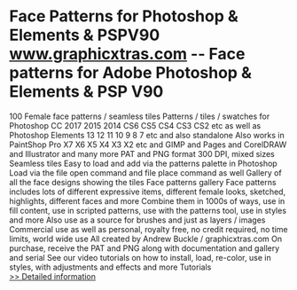 # Face Patterns for Photoshop & Elements & PSPV90<br />www.graphicxtras.com -- Face patterns for Adobe Photoshop & Elements & PSP V90

100 Female face patterns / seamless tiles
Patterns / tiles / swatches for Photoshop CC 2017 2015 2014 CS6 CS5 CS4 CS3 CS2 etc as well as Photoshop Elements 13 12 11 10 9 8 7 etc and also standalone
Also works in PaintShop Pro X7 X6 X5 X4 X3 X2 etc and GIMP and Pages and CorelDRAW and Illustrator and many more
PAT and PNG format
300 DPI, mixed sizes
Seamless tiles
Easy to load and add via the patterns palette in Photoshop
Load via the file open command and file place command as well
Gallery of all the face designs showing the tiles Face patterns gallery
Face patterns includes lots of different expressive items, different female looks, sketched, highlights, different faces and more
Combine them in 1000s of ways, use in fill content, use in scripted patterns, use with the patterns tool, use in styles and more
Also use as a source for brushes and just as layers / images
Commercial use as well as personal, royalty free, no credit required, no time limits, world wide use
All created by Andrew Buckle / graphicxtras.com
On purchase, receive the PAT and PNG along with documentation and gallery and serial
See our video tutorials on how to install, load, re-color, use in styles, with adjustments and effects and more Tutorials<br />[>> Detailed information](https://secure.shareit.com/shareit/product.html?productid=300502453&affiliateid=200057808)